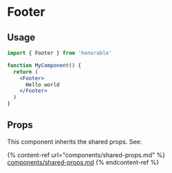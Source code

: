 # Footer

## Usage

```jsx
import { Footer } from 'honorable'

function MyComponent() {
  return (
    <Footer>
      Hello world
    </Footer>
  )
}
```

## Props

This component inherits the shared props. See:

{% content-ref url="components/shared-props.md" %}
[components/shared-props.md](components/shared-props.md)
{% endcontent-ref %}

